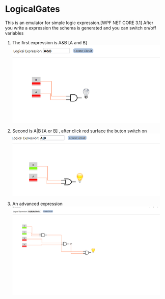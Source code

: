 # LogicalGates
This is an emulator for simple logic expression.[WPF NET CORE 3.1]
After you write a expression the schema is generated and you can switch on/off variables
<br>
1. The first expression is A&B [A and B] 
![sample1](https://raw.githubusercontent.com/ademvelika/LogicalGates/master/circuit1.png)

2. Second is A|B [A or B] , after click red surface the buton switch on
![sample2](https://raw.githubusercontent.com/ademvelika/LogicalGates/master/circuit2.png)

 3.  An advanced expression
![sample2](https://raw.githubusercontent.com/ademvelika/LogicalGates/master/circuit3.png)
